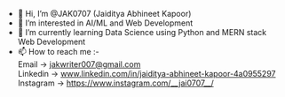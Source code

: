 - 👋 Hi, I’m @JAK0707 (Jaiditya Abhineet Kapoor)
- 👀 I’m interested in AI/ML and Web Development
- 🌱 I’m currently learning Data Science using Python and MERN stack Web Development
- 📫 How to reach me :-
      <br>
      Email -> jakwriter007@gmail.com
      <br>
      Linkedin -> www.linkedin.com/in/jaiditya-abhineet-kapoor-4a0955297
      <br>
      Instagram -> https://www.instagram.com/__jai0707__/
<!---
JAK0707/JAK0707 is a ✨ special ✨ repository because its `README.md` (this file) appears on your GitHub profile.
You can click the Preview link to take a look at your changes.
--->
